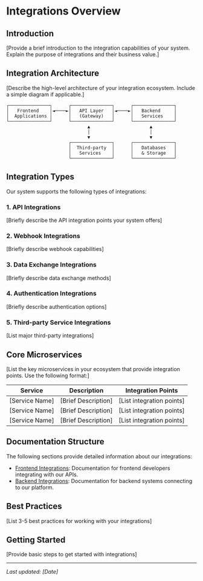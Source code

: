 # Integrations Overview

## Introduction

[Provide a brief introduction to the integration capabilities of your system. Explain the purpose of integrations and their business value.]

## Integration Architecture

[Describe the high-level architecture of your integration ecosystem. Include a simple diagram if applicable.]

```
┌───────────────┐      ┌───────────────┐      ┌───────────────┐
│   Frontend    │◄────►│   API Layer   │◄────►│   Backend     │
│  Applications │      │   (Gateway)   │      │   Services    │
└───────────────┘      └───────────────┘      └───────────────┘
                              ▲                      ▲
                              │                      │
                              ▼                      ▼
                       ┌───────────────┐      ┌───────────────┐
                       │  Third-party  │      │   Databases   │
                       │   Services    │      │   & Storage   │
                       └───────────────┘      └───────────────┘
```

## Integration Types

Our system supports the following types of integrations:

### 1. API Integrations

[Briefly describe the API integration points your system offers]

### 2. Webhook Integrations

[Briefly describe webhook capabilities]

### 3. Data Exchange Integrations

[Briefly describe data exchange methods]

### 4. Authentication Integrations

[Briefly describe authentication options]

### 5. Third-party Service Integrations

[List major third-party integrations]

## Core Microservices

[List the key microservices in your ecosystem that provide integration points. Use the following format:]

| Service | Description | Integration Points |
|---------|-------------|-------------------|
| [Service Name] | [Brief Description] | [List integration points] |
| [Service Name] | [Brief Description] | [List integration points] |
| [Service Name] | [Brief Description] | [List integration points] |

## Documentation Structure

The following sections provide detailed information about our integrations:

- [Frontend Integrations](Frontend-Integrations): Documentation for frontend developers integrating with our APIs.
- [Backend Integrations](Backend-Integrations): Documentation for backend systems connecting to our platform.

## Best Practices

[List 3-5 best practices for working with your integrations]

## Getting Started

[Provide basic steps to get started with integrations]

---

*Last updated: [Date]*
